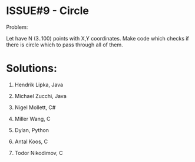 ISSUE#9 - Circle
===

Problem:

Let have N (3..100) points with X,Y coordinates. Make code which checks if there is circle which to pass through all of them.

Solutions:
==

1. Hendrik Lipka, Java

2. Michael Zucchi, Java

3. Nigel Mollett, C#

4. Miller Wang, C

5. Dylan, Python

6. Antal Koos, C

7. Todor Nikodimov, C
